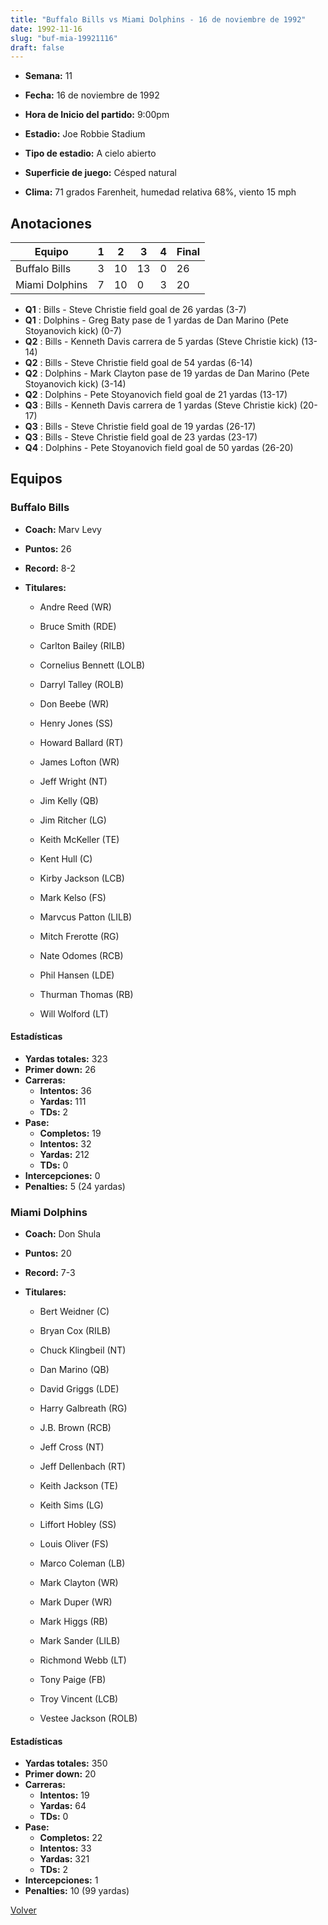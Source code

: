```yaml
---
title: "Buffalo Bills vs Miami Dolphins - 16 de noviembre de 1992"
date: 1992-11-16
slug: "buf-mia-19921116"
draft: false
---
```


* **Semana:** 11
* **Fecha:** 16 de noviembre de 1992

* **Hora de Inicio del partido:** 9:00pm
* **Estadio:** Joe Robbie Stadium
* **Tipo de estadio:** A cielo abierto
* **Superficie de juego:** Césped natural
* **Clima:** 71 grados Farenheit, humedad relativa 68%, viento 15 mph





## Anotaciones
| Equipo | 1 | 2 | 3 | 4 | Final |
|--------|---|---|---|---|-------|
| Buffalo Bills  | 3 | 10 | 13 | 0  | 26 |
| Miami Dolphins  | 7 | 10 | 0 | 3  | 20 |
* **Q1** : Bills - Steve Christie field goal de 26 yardas (3-7)
* **Q1** : Dolphins - Greg Baty pase de 1 yardas de Dan Marino (Pete Stoyanovich kick) (0-7)
* **Q2** : Bills - Kenneth Davis carrera de 5 yardas (Steve Christie kick) (13-14)
* **Q2** : Bills - Steve Christie field goal de 54 yardas (6-14)
* **Q2** : Dolphins - Mark Clayton pase de 19 yardas de Dan Marino (Pete Stoyanovich kick) (3-14)
* **Q2** : Dolphins - Pete Stoyanovich field goal de 21 yardas (13-17)
* **Q3** : Bills - Kenneth Davis carrera de 1 yardas (Steve Christie kick) (20-17)
* **Q3** : Bills - Steve Christie field goal de 19 yardas (26-17)
* **Q3** : Bills - Steve Christie field goal de 23 yardas (23-17)
* **Q4** : Dolphins - Pete Stoyanovich field goal de 50 yardas (26-20)


## Equipos


### Buffalo Bills
* **Coach:** Marv Levy
* **Puntos:** 26
* **Record:** 8-2
* **Titulares:** 

  * Andre Reed (WR) 

  * Bruce Smith (RDE) 

  * Carlton Bailey (RILB) 

  * Cornelius Bennett (LOLB) 

  * Darryl Talley (ROLB) 

  * Don Beebe (WR) 

  * Henry Jones (SS) 

  * Howard Ballard (RT) 

  * James Lofton (WR) 

  * Jeff Wright (NT) 

  * Jim Kelly (QB) 

  * Jim Ritcher (LG) 

  * Keith McKeller (TE) 

  * Kent Hull (C) 

  * Kirby Jackson (LCB) 

  * Mark Kelso (FS) 

  * Marvcus Patton (LILB) 

  * Mitch Frerotte (RG) 

  * Nate Odomes (RCB) 

  * Phil Hansen (LDE) 

  * Thurman Thomas (RB) 

  * Will Wolford (LT) 

#### Estadísticas
* **Yardas totales:** 323
* **Primer down:** 26
* **Carreras:**
  * **Intentos:** 36
  * **Yardas:** 111
  * **TDs:** 2
* **Pase:**
  * **Completos:** 19
  * **Intentos:** 32
  * **Yardas:** 212
  * **TDs:** 0
* **Intercepciones:** 0
* **Penalties:** 5 (24 yardas)

### Miami Dolphins
* **Coach:** Don Shula
* **Puntos:** 20
* **Record:** 7-3
* **Titulares:** 

  * Bert Weidner (C) 

  * Bryan Cox (RILB) 

  * Chuck Klingbeil (NT) 

  * Dan Marino (QB) 

  * David Griggs (LDE) 

  * Harry Galbreath (RG) 

  * J.B. Brown (RCB) 

  * Jeff Cross (NT) 

  * Jeff Dellenbach (RT) 

  * Keith Jackson (TE) 

  * Keith Sims (LG) 

  * Liffort Hobley (SS) 

  * Louis Oliver (FS) 

  * Marco Coleman (LB) 

  * Mark Clayton (WR) 

  * Mark Duper (WR) 

  * Mark Higgs (RB) 

  * Mark Sander (LILB) 

  * Richmond Webb (LT) 

  * Tony Paige (FB) 

  * Troy Vincent (LCB) 

  * Vestee Jackson (ROLB) 

#### Estadísticas
* **Yardas totales:** 350
* **Primer down:** 20
* **Carreras:**
  * **Intentos:** 19
  * **Yardas:** 64
  * **TDs:** 0
* **Pase:**
  * **Completos:** 22
  * **Intentos:** 33
  * **Yardas:** 321
  * **TDs:** 2
* **Intercepciones:** 1
* **Penalties:** 10 (99 yardas)


[Volver](/historia/1992)
